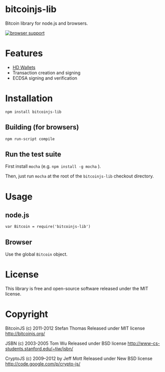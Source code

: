 # bitcoinjs-lib

Bitcoin library for node.js and browsers.

[![browser support](https://ci.testling.com/bitcoinjs/bitcoinjs-lib.png)](https://ci.testling.com/bitcoinjs/bitcoinjs-lib)

# Features

- [HD Wallets](https://github.com/bitcoin/bips/blob/master/bip-0032.mediawiki)
- Transaction creation and signing
- ECDSA signing and verification

# Installation

`npm install bitcoinjs-lib`

## Building (for browsers)

`npm run-script compile`

## Run the test suite

First install `mocha` (e.g. `npm install -g mocha` ).

Then, just run `mocha` at the root of the `bitcoinjs-lib` checkout directory.

# Usage

## node.js

`var Bitcoin = require('bitcoinjs-lib')`

## Browser

Use the global `Bitcoin` object.

# License

This library is free and open-source software released under the MIT
license.

# Copyright

BitcoinJS (c) 2011-2012 Stefan Thomas
Released under MIT license
http://bitcoinjs.org/

JSBN (c) 2003-2005 Tom Wu
Released under BSD license
http://www-cs-students.stanford.edu/~tjw/jsbn/

CryptoJS (c) 2009–2012 by Jeff Mott
Released under New BSD license
http://code.google.com/p/crypto-js/
